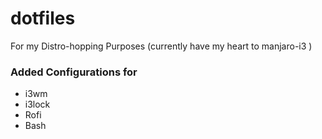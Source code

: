 # dotfiles
For my Distro-hopping  Purposes (currently have my heart to manjaro-i3 )

### Added Configurations for
- i3wm
- i3lock
- Rofi  
- Bash
	
